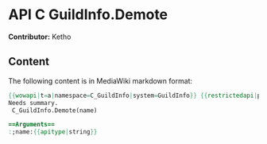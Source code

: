 # API C GuildInfo.Demote

**Contributor:** Ketho

## Content

The following content is in MediaWiki markdown format:

```mediawiki
{{wowapi|t=a|namespace=C_GuildInfo|system=GuildInfo}} {{restrictedapi|protected}}
Needs summary.
 C_GuildInfo.Demote(name)

==Arguments==
:;name:{{apitype|string}}
```